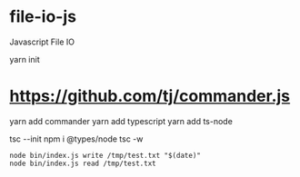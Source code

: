 # file-io-js
Javascript File IO 

yarn init

# https://github.com/tj/commander.js
yarn add commander
yarn add typescript
yarn add ts-node

tsc --init
npm i @types/node
tsc -w

```
node bin/index.js write /tmp/test.txt "$(date)"
node bin/index.js read /tmp/test.txt
```